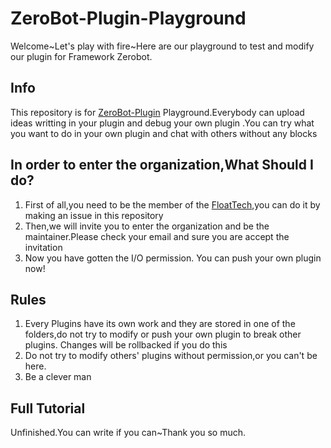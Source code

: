 # ZeroBot-Plugin-Playground

Welcome~Let's play with fire~Here are our playground to test and modify our plugin for Framework Zerobot.

## Info

This repository is for [ZeroBot-Plugin](https://github.com/FloatTech/ZeroBot-Plugin) Playground.Everybody can upload ideas writting in your plugin and debug your own plugin .You can try what you want to do in your own plugin and chat with others without any blocks

## In order to enter the organization,What Should I  do?

1. First of all,you need to be the member of the [FloatTech](https://github.com/FloatTech),you can do it by making an issue in this repository
2. Then,we will invite you to enter the organization and be the maintainer.Please check your email and sure you are accept the invitation
3. Now you have gotten the I/O permission. You can push your own plugin now!

## Rules

1. Every Plugins have its own work and they are stored in one of the folders,do not try to modify or push your own plugin to break other plugins. Changes will be rollbacked if you do this
2. Do not try to modify others' plugins without permission,or you can't be here.
3. Be a clever man

## Full Tutorial

Unfinished.You can write if you can~Thank you so much.